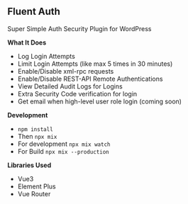 ## Fluent Auth
Super Simple Auth Security Plugin for WordPress


**What It Does**

- Log Login Attempts
- Limit Login Attempts (like max 5 times in 30 minutes)
- Enable/Disable xml-rpc requests
- Enable/Disable REST-API Remote Authentications
- View Detailed Audit Logs for Logins
- Extra Security Code verification for login
- Get email when high-level user role login (coming soon)

**Development**

- `npm install` 
- Then `npx mix`
- For development `npx mix watch`
- For Build `npx mix --production`

**Libraries Used**

- Vue3
- Element Plus
- Vue Router
